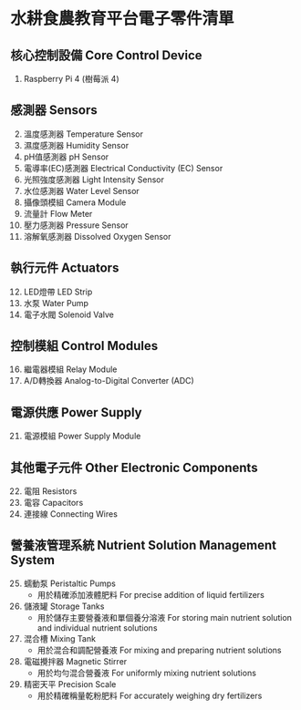 # 水耕食農教育平台電子零件清單

## 核心控制設備 Core Control Device

1. Raspberry Pi 4 (樹莓派 4)

## 感測器 Sensors

2. 溫度感測器 Temperature Sensor
3. 濕度感測器 Humidity Sensor
4. pH值感測器 pH Sensor
5. 電導率(EC)感測器 Electrical Conductivity (EC) Sensor
6. 光照強度感測器 Light Intensity Sensor
7. 水位感測器 Water Level Sensor
8. 攝像頭模組 Camera Module
9. 流量計 Flow Meter
10. 壓力感測器 Pressure Sensor
11. 溶解氧感測器 Dissolved Oxygen Sensor

## 執行元件 Actuators

12. LED燈帶 LED Strip
13. 水泵 Water Pump
15. 電子水閥 Solenoid Valve

## 控制模組 Control Modules

16. 繼電器模組 Relay Module
17. A/D轉換器 Analog-to-Digital Converter (ADC)

## 電源供應 Power Supply

21. 電源模組 Power Supply Module

## 其他電子元件 Other Electronic Components

22. 電阻 Resistors
23. 電容 Capacitors
24. 連接線 Connecting Wires

## 營養液管理系統 Nutrient Solution Management System

25. 蠕動泵 Peristaltic Pumps
    - 用於精確添加液體肥料 For precise addition of liquid fertilizers
26. 儲液罐 Storage Tanks
    - 用於儲存主要營養液和單個養分溶液 For storing main nutrient solution and individual nutrient solutions
27. 混合槽 Mixing Tank
    - 用於混合和調配營養液 For mixing and preparing nutrient solutions
28. 電磁攪拌器 Magnetic Stirrer
    - 用於均勻混合營養液 For uniformly mixing nutrient solutions
29. 精密天平 Precision Scale
    - 用於精確稱量乾粉肥料 For accurately weighing dry fertilizers